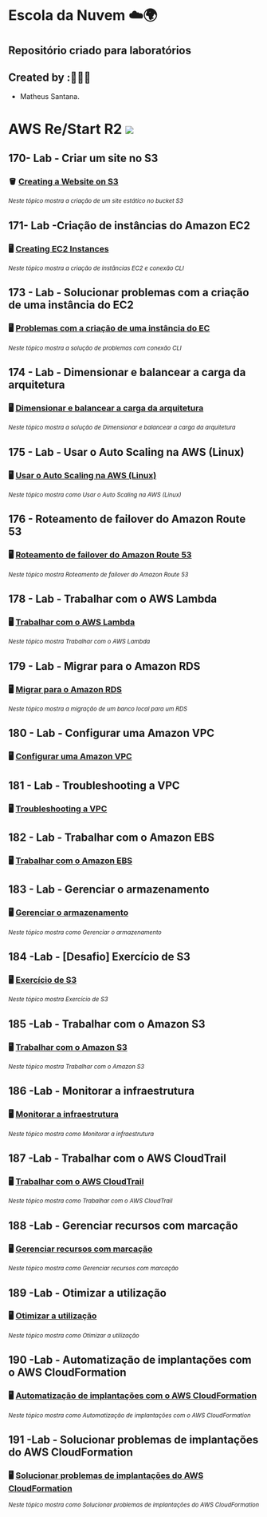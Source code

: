 # Escola da Nuvem ☁️🌍

## Repositório criado para laboratórios 

## Created by :🙋🏾‍♂️

- Matheus Santana.

# AWS Re/Start R2 <img src="https://img.shields.io/badge/Em%20Andamento-8A2BE2"/>

## 170- Lab - Criar um site no S3

### 🪣 [Creating a Website on S3](https://github.com/maathewssantana/escoladanuvem/blob/main/labs/Criar%20um%20Site%20no%20S3.md)

<sub> _Neste tópico mostra a criação de um site estático no bucket S3_ </sub>

## 171- Lab -Criação de instâncias do Amazon EC2

### 🖥️ [Creating EC2 Instances](https://github.com/maathewssantana/escoladanuvem/blob/main/labs/Amazon%20EC2.md)

<sub> _Neste tópico mostra a criação de instâncias EC2 e conexão CLI_ </sub>

## 173 - Lab - Solucionar problemas com a criação de uma instância do EC2 

### 🖥️ [Problemas com a criação de uma instância do EC](https://github.com/maathewssantana/escoladanuvem/blob/main/labs/173%20-%20Lab%20-%20Solucionar%20problemas%20para%20criar%20uma%20inst%C3%A2ncia.md)

<sub> _Neste tópico mostra a solução de problemas com conexão CLI_ </sub>


## 174 - Lab - Dimensionar e balancear a carga da arquitetura

### 🖥️ [Dimensionar e balancear a carga da arquitetura](https://github.com/maathewssantana/escoladanuvem/blob/main/labs/174%20-%20Lab%20-%20Dimensionar%20e%20balancear%20a%20carga%20da%20arquitetura.md)

<sub> _Neste tópico mostra a solução de Dimensionar e balancear a carga da arquitetura_ </sub>

## 175 - Lab - Usar o Auto Scaling na AWS (Linux)

### 🖥️ [Usar o Auto Scaling na AWS (Linux)](https://github.com/maathewssantana/escoladanuvem/blob/main/labs/175%20-%20Lab%20-%20Usar%20o%20Auto%20Scaling%20na%20AWS%20(Linux).md)

<sub> _Neste tópico mostra como Usar o Auto Scaling na AWS (Linux)_ </sub>

## 176 - Roteamento de failover do Amazon Route 53

### 🖥️ [Roteamento de failover do Amazon Route 53](https://github.com/maathewssantana/escoladanuvem/blob/main/labs/176%20-%20Lab%20-%20Roteamento%20de%20failover%20do%20Amazon%20Route%2053.md)

<sub> _Neste tópico mostra Roteamento de failover do Amazon Route 53_ </sub>

## 178 - Lab - Trabalhar com o AWS Lambda

### 🖥️ [Trabalhar com o AWS Lambda](https://github.com/maathewssantana/escoladanuvem/blob/main/labs/178%20-%20Lab%20-%20Trabalhar%20com%20o%20AWS%20Lambda.md)

<sub> _Neste tópico mostra Trabalhar com o AWS Lambda_ </sub>

## 179 - Lab - Migrar para o Amazon RDS

### 🖥️ [Migrar para o Amazon RDS](https://github.com/maathewssantana/escoladanuvem/blob/main/labs/178%20-%20Lab%20-%20Trabalhar%20com%20o%20AWS%20Lambda.md)

<sub> _Neste tópico mostra a migração de um banco local para um RDS_ </sub>

## 180 - Lab - Configurar uma Amazon VPC

### 🖥️ [Configurar uma Amazon VPC](https://github.com/maathewssantana/escoladanuvem/blob/main/labs/180%20-%20Lab%20-%20Configurar%20uma%20Amazon%20VPC.md)

## 181 - Lab - Troubleshooting a VPC

### 🖥️ [Troubleshooting a VPC](https://github.com/maathewssantana/escoladanuvem/blob/main/labs/181%20-%20Lab%20-%20Solucionar%20problemas%20de%20uma%20VPC.md)

## 182 - Lab - Trabalhar com o Amazon EBS

### 🖥️ [Trabalhar com o Amazon EBS](https://github.com/maathewssantana/escoladanuvem/blob/main/labs/180%20-%20Lab%20-%20Configurar%20uma%20Amazon%20VPC.md)

## 183 - Lab - Gerenciar o armazenamento

### 🖥️ [Gerenciar o armazenamento](https://github.com/maathewssantana/escoladanuvem/edit/main/labs/183%20-%20Lab%20-%20Gerenciar%20o%20armazenamento.md)

<sub> _Neste tópico mostra como Gerenciar o armazenamento_ </sub>

## 184 -Lab - [Desafio] Exercício de S3

### 🖥️ [Exercício de S3](https://github.com/maathewssantana/escoladanuvem/blob/main/labs/184%20-Lab%20-%20%5BDesafio%5D%20Exerc%C3%ADcio%20de%20S3.md)

<sub> _Neste tópico mostra Exercício de S3_ </sub>

## 185 -Lab - Trabalhar com o Amazon S3

### 🖥️ [Trabalhar com o Amazon S3](https://github.com/maathewssantana/escoladanuvem/blob/main/labs/185%20-%20Lab%20-Trabalhar%20com%20o%20Amazon%20S3.md)

<sub> _Neste tópico mostra Trabalhar com o Amazon S3_ </sub>

## 186 -Lab - Monitorar a infraestrutura

### 🖥️ [Monitorar a infraestrutura](https://github.com/maathewssantana/escoladanuvem/blob/main/labs/186%20-%20Lab%20-%20Monitorar%20a%20infraestrutura.md)

<sub> _Neste tópico mostra como Monitorar a infraestrutura_ </sub>

## 187 -Lab - Trabalhar com o AWS CloudTrail

### 🖥️ [Trabalhar com o AWS CloudTrail](https://github.com/maathewssantana/escoladanuvem/blob/main/labs/186%20-%20Lab%20-%20Monitorar%20a%20infraestrutura.md)

<sub> _Neste tópico mostra como Trabalhar com o AWS CloudTrail_ </sub>

## 188 -Lab - Gerenciar recursos com marcação

### 🖥️ [Gerenciar recursos com marcação](https://github.com/maathewssantana/escoladanuvem/blob/main/labs/188%20-%20Lab%20-%20Gerenciar%20recursos%20com%20marca%C3%A7%C3%A3o.md)

<sub> _Neste tópico mostra como Gerenciar recursos com marcação_ </sub>

## 189 -Lab -  Otimizar a utilização

### 🖥️ [Otimizar a utilização](https://github.com/maathewssantana/escoladanuvem/blob/main/labs/189%20-%20Lab%20-%20Otimizar%20a%20utiliza%C3%A7%C3%A3o.md)

<sub> _Neste tópico mostra como Otimizar a utilização_ </sub>

## 190 -Lab - Automatização de implantações com o AWS CloudFormation

### 🖥️ [Automatização de implantações com o AWS CloudFormation](https://github.com/maathewssantana/escoladanuvem/blob/main/labs/190%20-%20Lab%20-%20Automatiza%C3%A7%C3%A3o%20de%20implanta%C3%A7%C3%B5es%20com%20o%20AWS%20CloudFormation.md)

<sub> _Neste tópico mostra como Automatização de implantações com o AWS CloudFormation_ </sub>

## 191 -Lab - Solucionar problemas de implantações do AWS CloudFormation

### 🖥️ [Solucionar problemas de implantações do AWS CloudFormation](https://github.com/maathewssantana/escoladanuvem/blob/main/labs/191%20-%20Lab%20-%20Solucionar%20problemas%20de%20implanta%C3%A7%C3%B5es%20do%20AWS%20CloudFormation.md)

<sub> _Neste tópico mostra como Solucionar problemas de implantações do AWS CloudFormation_ </sub>
